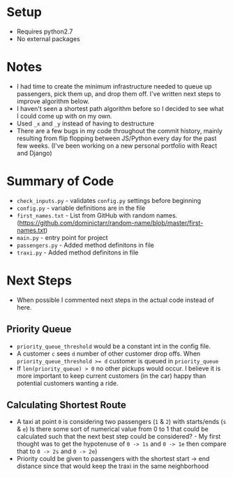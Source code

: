 # Setup
- Requires python2.7
- No external packages

# Notes
- I had time to create the minimum infrastructure needed to queue up passengers, pick them up, and drop them off. I've written next steps to improve algorithm below. 
- I haven't seen a shortest path algorithm before so I decided to see what I could come up with on my own. 
- Used `_x` and `_y` instead of having to destructure
- There are a few bugs in my code throughout the commit history, mainly resulting from flip flopping between JS/Python every day for the past few weeks. (I've been working on a new personal portfolio with React and Django)

# Summary of Code
- `check_inputs.py` - validates `config.py` settings before beginning
- `config.py` - variable definitions are in the file
- `first_names.txt` - List from GitHub with random names. (https://github.com/dominictarr/random-name/blob/master/first-names.txt)
- `main.py` - entry point for project
- `passengers.py` - Added method definitons in file
- `traxi.py` - Added method definitons in file

# Next Steps
- When possible I commented next steps in the actual code instead of here. 

## Priority Queue
- `priority_queue_threshold` would be a constant int in the config file.
- A customer `c` sees `d` number of other customer drop offs. When `priority_queue_threshold >= d` customer is queued in `priority_queue` 
- If `len(priority_queue) > 0` no other pickups would occur. I believe it is more important to keep current customers (in the car) happy than potential customers wanting a ride.

## Calculating Shortest Route 
- A taxi at point `0` is considering two passengers (`1` & `2`) with starts/ends (`s` & `e`) Is there some sort of numerical value from 0 to 1 that could be calculated such that the next best step could be considered?
        - My first thought was to get the hypotenuse of `0 -> 1s` and `0 -> 1e` then compare that to `0 -> 2s` and `0 -> 2e`)
- Priority could be given to passengers with the shortest start -> end distance since that would keep the traxi in the same neighborhood
